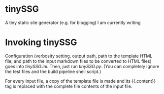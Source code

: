 # tinySSG
A tiny static site generator (e.g. for blogging) I am currently writing

# Invoking tinySSG
Configuration (verbosity setting, output path, path to the template HTML file, and path to the input markdown files to be converted to HTML files) goes into *tinySSG.ini*. Then, just run *tinySSG.py*. (You can completely ignore the test files and the build pipeline shell script.)

For every input file, a copy of the template file is made and its {{.content}} tag is replaced with the complete file contents of the input file.
